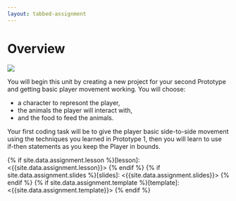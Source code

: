 ```yaml
---
layout: tabbed-assignment
---
```


# Overview

<img class="overview-image" src="https://connect-prd-cdn.unity.com/20190423/learn/images/6b2e02ed-3cac-4a31-80c7-ebfa1af5c5f9_2_1_full.png">

You will begin this unit by creating a new project for your second Prototype and getting basic player movement working. You will choose:
* a character to represont the player,
* the animals the player will interact with,
* and the food to feed the animals.

Your first coding task will be to give the player basic side-to-side movement using the techniques you learned in Prototype 1, then you will learn to use if-then statements as you keep the Player in bounds.

<!-- Don't edit links here, change them in _data/assignment.yml instead, -->

{% if site.data.assignment.lesson   %}[lesson]: <{{site.data.assignment.lesson}}>     {% endif %}
{% if site.data.assignment.slides   %}[slides]:   <{{site.data.assignment.slides}}>   {% endif %}
{% if site.data.assignment.template %}[template]: <{{site.data.assignment.template}}> {% endif %}

